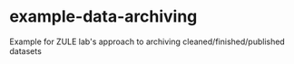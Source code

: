 # example-data-archiving
Example for ZULE lab's approach to archiving cleaned/finished/published datasets
